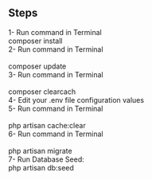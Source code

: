 ## Steps 

1- Run command in Terminal <br> 
composer install <br> 
2- Run command in Terminal <br>  
composer update <br> 
3- Run command in Terminal <br>  
composer clearcach <br> 
4- Edit your .env file configuration values <br>
5- Run command in Terminal <br>  
php artisan cache:clear <br> 
6- Run command in Terminal <br>  
php artisan migrate <br> 
7- Run Database Seed: <br>
php artisan db:seed <br> 
